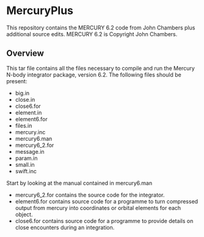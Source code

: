 MercuryPlus
===========

This repository contains the MERCURY 6.2 code from John Chambers
plus additional source edits. MERCURY 6.2 is Copyright John Chambers.


Overview
--------

This tar file contains all the files necessary to compile
and run the Mercury N-body integrator package, version 6.2. 
The following files should be present:

- big.in
- close.in
- close6.for
- element.in
- element6.for
- files.in
- mercury.inc
- mercury6.man
- mercury6_2.for
- message.in
- param.in
- small.in
- swift.inc

Start by looking at the manual contained in mercury6.man

- mercury6_2.for contains the source code for the integrator.
- element6.for contains source code for a programme to turn
compressed output from mercury into coordinates or orbital
elements for each object.
- close6.for contains source code for a programme to provide
details on close encounters during an integration.
